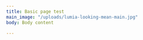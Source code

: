 ```yaml
---
title: Basic page test
main_image: "/uploads/lumia-looking-mean-main.jpg"
body: Body content

---
```

